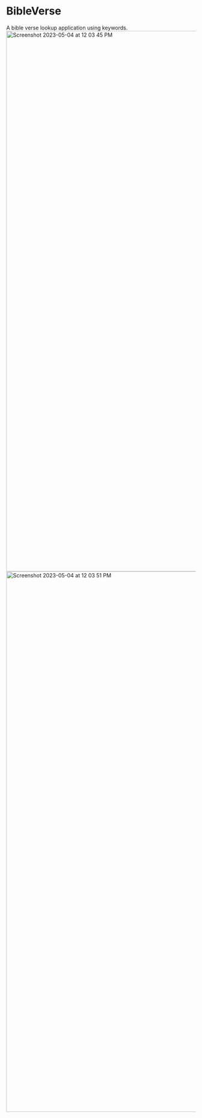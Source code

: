 # BibleVerse

A bible verse lookup application using keywords.
<img width="1438" alt="Screenshot 2023-05-04 at 12 03 45 PM" src="https://user-images.githubusercontent.com/116197753/236290415-1a8c0752-865a-4a2f-bfd5-6c469f4ae899.png">
<img width="1438" alt="Screenshot 2023-05-04 at 12 03 51 PM" src="https://user-images.githubusercontent.com/116197753/236290420-36996f90-18fe-4cb0-b8da-30ffe7f84c57.png">
